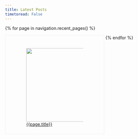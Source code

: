 ```yaml
---
title: Latest Posts
timetoread: False
---
```

<style>
.grid-item {
    border: 1px solid #eee;
    padding: 2em;
    display: inline-block;
    width: 19em;
    height: 19em;
    vertical-align: top;
}
</style>

{% for page in navigation.recent_pages() %}
<div class="grid-item">
<a href="{{ page.url }}">
  <figure >
    <img src="{{ page.meta.image }}"  width="240" loading="lazy"/>
    <figcaption>{{page.title}}</figcaption>
  </figure>
</a>
</div>
{% endfor %}